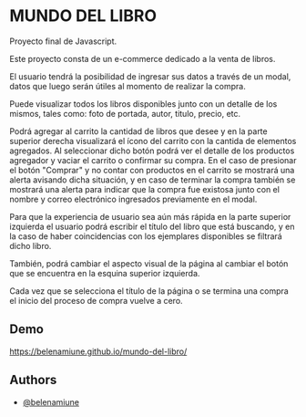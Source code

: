 
# MUNDO DEL LIBRO

Proyecto final de Javascript. 

Este proyecto consta de un e-commerce dedicado a la venta de libros.

El usuario tendrá la posibilidad de ingresar sus datos a través de un modal, datos que luego serán útiles al momento de realizar la compra.

Puede visualizar todos los libros disponibles junto con un detalle de los mismos, tales como: foto de portada, autor, titulo, precio, etc.

Podrá agregar al carrito la cantidad de libros que desee y en la parte superior derecha visualizará el ícono del carrito con la cantida de elementos agregados. Al seleccionar dicho botón podrá ver el detalle de los productos agregador y vaciar el carrito o confirmar su compra. En el caso de presionar el botón "Comprar" y no contar con productos en el carrito se mostrará una alerta avisando dicha situación, y en caso de terminar la compra también se mostrará una alerta para indicar que la compra fue existosa junto con el nombre y correo electrónico ingresados previamente en el modal.

Para que la experiencia de usuario sea aún más rápida en la parte superior izquierda el usuario podrá escribir el título del libro que está buscando, y en la caso de haber coincidencias con los ejemplares disponibles se filtrará dicho libro.

También, podrá cambiar el aspecto visual de la página al cambiar el botón que se encuentra en la esquina superior izquierda.

Cada vez que se selecciona el título de la página o se termina una compra el inicio del proceso de compra vuelve a cero.



## Demo

https://belenamiune.github.io/mundo-del-libro/


## Authors

- [@belenamiune](https://www.github.com/belenamiune)

